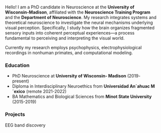 


Hello! I am a PhD candidate in Neuroscience at the **University of Wisconsin-Madison**, affiliated with the **Neuroscience Training Program** and the **Department of Neuroscience**. My research integrates systems and theoretical neuroscience to investigate the neural mechanisms underlying visual perception. Specifically, I study how the brain organizes fragmented sensory inputs into coherent perceptual experiences—a process fundamental to perceiving and interpreting the visual world.

Currently my research employs psychophysics, electrophysiological recordings in nonhuman primates, and computational modeling. 

### Education
- PhD Neuroscience at **University of Wisconsin- Madison** (2019- present)
- Diploma in Interdisciplinary Neuroethics from **Universidad An´ahuac M´exico** (remote 2021-2022)
- BA Mathematics and Biological Sciences from **Minot State University** (2015-2019)

### Projects
EEG band discovery
